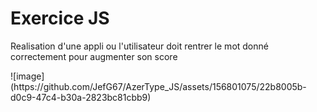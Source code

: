 <h1> Exercice JS </h1>



<p>Realisation d'une appli ou l'utilisateur doit rentrer le mot donné correctement pour augmenter son score </p>
![image](https://github.com/JefG67/AzerType_JS/assets/156801075/22b8005b-d0c9-47c4-b30a-2823bc81cbb9)

